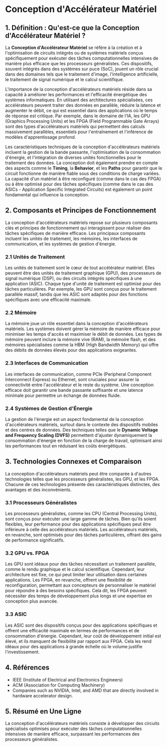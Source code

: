 # Conception d'Accélérateur Matériel

## 1. Définition : Qu'est-ce que la **Conception d'Accélérateur Matériel** ?
La **Conception d'Accélérateur Matériel** se réfère à la création et à l'optimisation de circuits intégrés ou de systèmes matériels conçus spécifiquement pour exécuter des tâches computationnelles intensives de manière plus efficace que les processeurs généralistes. Ces dispositifs, souvent intégrés dans des systèmes sur puce (SoC), jouent un rôle crucial dans des domaines tels que le traitement d'image, l'intelligence artificielle, le traitement de signal numérique et le calcul scientifique.

L'importance de la conception d'accélérateurs matériels réside dans sa capacité à améliorer les performances et l'efficacité énergétique des systèmes informatiques. En utilisant des architectures spécialisées, ces accélérateurs peuvent traiter des données en parallèle, réduire la latence et augmenter le débit, ce qui est essentiel dans des applications où le temps de réponse est critique. Par exemple, dans le domaine de l'IA, les GPU (Graphics Processing Units) et les FPGA (Field Programmable Gate Arrays) sont des types d'accélérateurs matériels qui permettent des calculs massivement parallèles, essentiels pour l'entraînement et l'inférence de modèles d'apprentissage profond.

Les caractéristiques techniques de la conception d'accélérateurs matériels incluent la gestion de la bande passante, l'optimisation de la consommation d'énergie, et l'intégration de diverses unités fonctionnelles pour le traitement des données. La conception doit également prendre en compte des aspects comme le **Timing**, la **Behavior**, et les **Paths** pour garantir que le circuit fonctionne de manière fiable sous des conditions de charge variées. La capacité d'un matériel à être reconfiguré (comme dans le cas des FPGA) ou à être optimisé pour des tâches spécifiques (comme dans le cas des ASICs - Application Specific Integrated Circuits) est également un point fondamental qui influence la conception.

## 2. Composants et Principes de Fonctionnement
La conception d'accélérateurs matériels repose sur plusieurs composants clés et principes de fonctionnement qui interagissent pour réaliser des tâches spécifiques de manière efficace. Les principaux composants incluent les unités de traitement, les mémoires, les interfaces de communication, et les systèmes de gestion d'énergie.

### 2.1 Unités de Traitement
Les unités de traitement sont le cœur de tout accélérateur matériel. Elles peuvent être des unités de traitement graphique (GPU), des processeurs de signal numérique (DSP), ou des circuits intégrés spécifiques à une application (ASIC). Chaque type d'unité de traitement est optimisé pour des tâches particulières. Par exemple, les GPU sont conçus pour le traitement parallèle massif, tandis que les ASIC sont adaptés pour des fonctions spécifiques avec une efficacité maximale.

### 2.2 Mémoire
La mémoire joue un rôle essentiel dans la conception d'accélérateurs matériels. Les systèmes doivent gérer la mémoire de manière efficace pour minimiser les temps d'accès et maximiser le débit de données. Les types de mémoire peuvent inclure la mémoire vive (RAM), la mémoire flash, et des mémoires spécialisées comme la HBM (High Bandwidth Memory) qui offre des débits de données élevés pour des applications exigeantes.

### 2.3 Interfaces de Communication
Les interfaces de communication, comme PCIe (Peripheral Component Interconnect Express) ou Ethernet, sont cruciales pour assurer la connectivité entre l'accélérateur et le reste du système. Une conception efficace doit garantir une bande passante suffisante et une latence minimale pour permettre un échange de données fluide.

### 2.4 Systèmes de Gestion d'Énergie
La gestion de l'énergie est un aspect fondamental de la conception d'accélérateurs matériels, surtout dans le contexte des dispositifs mobiles et des centres de données. Des techniques telles que le **Dynamic Voltage and Frequency Scaling (DVFS)** permettent d'ajuster dynamiquement la consommation d'énergie en fonction de la charge de travail, optimisant ainsi les performances tout en réduisant les coûts énergétiques.

## 3. Technologies Connexes et Comparaison
La conception d'accélérateurs matériels peut être comparée à d'autres technologies telles que les processeurs généralistes, les GPU, et les FPGA. Chacune de ces technologies présente des caractéristiques distinctes, des avantages et des inconvénients.

### 3.1 Processeurs Généralistes
Les processeurs généralistes, comme les CPU (Central Processing Units), sont conçus pour exécuter une large gamme de tâches. Bien qu'ils soient flexibles, leur performance pour des applications spécifiques peut être inférieure à celle des accélérateurs matériels. Les accélérateurs matériels, en revanche, sont optimisés pour des tâches particulières, offrant des gains de performance significatifs.

### 3.2 GPU vs. FPGA
Les GPU sont idéaux pour des tâches nécessitant un traitement parallèle, comme le rendu graphique et le calcul scientifique. Cependant, leur architecture est fixe, ce qui peut limiter leur utilisation dans certaines applications. Les FPGA, en revanche, offrent une flexibilité de reconfiguration, permettant aux concepteurs de personnaliser le matériel pour répondre à des besoins spécifiques. Cela dit, les FPGA peuvent nécessiter des temps de développement plus longs et une expertise en conception plus avancée.

### 3.3 ASIC
Les ASIC sont des dispositifs conçus pour des applications spécifiques et offrent une efficacité maximale en termes de performances et de consommation d'énergie. Cependant, leur coût de développement initial est élevé, et ils manquent de flexibilité par rapport aux FPGA. Cela les rend idéaux pour des applications à grande échelle où le volume justifie l'investissement.

## 4. Références
- IEEE (Institute of Electrical and Electronics Engineers)
- ACM (Association for Computing Machinery)
- Companies such as NVIDIA, Intel, and AMD that are directly involved in hardware accelerator design.

## 5. Résumé en Une Ligne
La conception d'accélérateurs matériels consiste à développer des circuits spécialisés optimisés pour exécuter des tâches computationnelles intensives de manière efficace, surpassant les performances des processeurs généralistes.